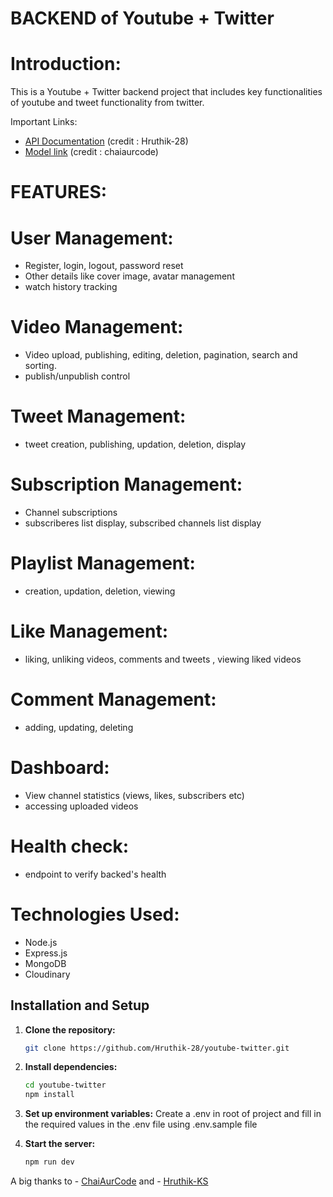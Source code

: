 # BACKEND of Youtube + Twitter

# Introduction:
This is a Youtube + Twitter backend project that includes key functionalities of youtube and tweet functionality from twitter.

Important Links:

- [API Documentation](https://documenter.getpostman.com/view/28570926/2s9YsNdVwW) (credit : Hruthik-28)
- [Model link](https://app.eraser.io/workspace/YtPqZ1VogxGy1jzIDkzj?origin=share) (credit : chaiaurcode)

# FEATURES:

# User Management:

- Register, login, logout, password reset
- Other details like cover image, avatar management
- watch history tracking

# Video Management:

- Video upload, publishing, editing, deletion, pagination, search and sorting.
- publish/unpublish control

# Tweet Management:

- tweet creation, publishing, updation, deletion, display

# Subscription Management:

- Channel subscriptions
- subscriberes list display, subscribed channels list display

# Playlist Management:

- creation, updation, deletion, viewing

# Like Management:

- liking, unliking videos, comments and tweets , viewing liked videos

# Comment Management:

- adding, updating, deleting

# Dashboard:

- View channel statistics (views, likes, subscribers etc)
- accessing uploaded videos

# Health check:

- endpoint to verify backed's health

# Technologies Used:

- Node.js
- Express.js
- MongoDB
- Cloudinary

## Installation and Setup

1. **Clone the repository:**

    ```bash
    git clone https://github.com/Hruthik-28/youtube-twitter.git
    ```

2. **Install dependencies:**

    ```bash
    cd youtube-twitter
    npm install
    ```

3. **Set up environment variables:**
    Create a .env in root of project and fill in the required values in the .env file using .env.sample file

4. **Start the server:**

    ```bash
    npm run dev
    ```


A big thanks to - [ChaiAurCode](www.youtube.com/@chaiaurcode) and - [Hruthik-KS](https://github.com/Hruthik-28)
